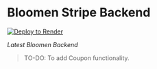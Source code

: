 # Bloomen Stripe Backend

[![Deploy to Render](https://render.com/images/deploy-to-render-button.svg)](https://render.com/deploy?repo=https://github.com/joshyipkato/Bloomen-Stripe-Backend/)

*Latest Bloomen Backend*

> TO-DO: To add Coupon functionality.
